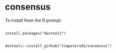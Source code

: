 # consensus

To install from the R prompt:

<code>
install.packages("devtools")

devtools::install_github("timpeters82/consensus")
</code>
